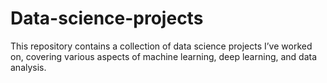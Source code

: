 # Data-science-projects
This repository contains a collection of data science projects I’ve worked on, covering various aspects of machine learning, deep learning, and data analysis.
